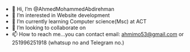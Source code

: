 - 👋 Hi, I’m @AhmedMohammedAbdirehman
- 👀 I’m interested in Website development
- 🌱 I’m currently learning Computer science(Msc) at ACT
- 💞️ I’m looking to collaborate on 
- 📫 How to reach me...you can contact email: ahmimo53@gmail.com or 251996251918 (whatsup no and Telegram no.)

<!---
AhmedMohammedAbdirehman/AhmedMohammedAbdirehman is a ✨ special ✨ repository because its `README.md` (this file) appears on your GitHub profile.
You can click the Preview link to take a look at your changes.
--->
